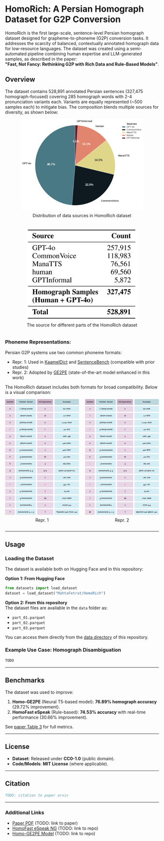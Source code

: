 # HomoRich: A Persian Homograph Dataset for G2P Conversion  

HomoRich is the first large-scale, sentence-level Persian homograph dataset designed for grapheme-to-phoneme (G2P) conversion tasks. It addresses the scarcity of balanced, contextually annotated homograph data for low-resource languages. The dataset was created using a semi-automated pipeline combining human expertise and LLM-generated samples, as described in the paper:  
**"Fast, Not Fancy: Rethinking G2P with Rich Data and Rule-Based Models"**.  

## Overview 
The dataset contains 528,891 annotated Persian sentences (327,475 homograph-focused) covering 285 homograph words with 2-4 pronunciation variants each. Variants are equally represented (~500 samples each) to mitigate bias. The composition blends multiple sources for diversity, as shown below:

<div align="center">
  <div style="display: flex; justify-content: center; gap: 20px; margin-bottom: 10px; flex-wrap: wrap;">
    <!-- Distribution Plot -->
    <div style="text-align: center;">
      <img src="https://github.com/MahtaFetrat/HomoRich-G2P-Persian/blob/main/assets/composition-figure.png" width="400"/>
      <p style="margin-top: 5px;">Distribution of data sources in HomoRich dataset</p>
    </div>
    <div style="text-align: center;">
      <img src="https://github.com/MahtaFetrat/HomoRich-G2P-Persian/blob/main/assets/composition-table.png" width="362"/>
      <p style="margin-top: 5px;">The source for different parts of the HomoRich dataset</p>
    </div>
  </div>
</div>


### Phoneme Representations:
Persian G2P systems use two common phoneme formats:

- Repr. 1: Used in [KaamelDict](https://huggingface.co/datasets/MahtaFetrat/KaamelDict) and [SentenceBench](https://huggingface.co/datasets/MahtaFetrat/SentenceBench) (compatible with prior studies)
- Repr. 2: Adopted by [GE2PE](https://github.com/Sharif-SLPL/GE2PE) (state-of-the-art model enhanced in this work)

The HomoRich dataset includes both formats for broad compatibility. Below is a visual comparison:

<div align="center">
  <div style="display: flex; justify-content: center; gap: 20px; margin-bottom: 10px;">
    <div style="text-align: center;">
      <img src="https://github.com/MahtaFetrat/HomoRich-G2P-Persian/blob/main/assets/our-repr.png" width="400"/>
      <p style="margin-top: 5px;">Repr. 1</p>
    </div>
    <div style="text-align: center;">
      <img src="https://github.com/MahtaFetrat/HomoRich-G2P-Persian/blob/main/assets/ge2pe-repr.png" width="400"/>
      <p style="margin-top: 5px;">Repr. 2</p>
    </div>
  </div>
</div>

---

## Usage  
### Loading the Dataset  
The dataset is available both on Hugging Face and in this repository:

**Option 1: From Hugging Face**  
```python
from datasets import load_dataset  
dataset = load_dataset("MahtaFetrat/HomoRich")  
```

**Option 2: From this repository**  
The dataset files are available in the `data` folder as:
- `part_01.parquet`
- `part_02.parquet` 
- `part_03.parquet`

You can access them directly from the [data directory](./data) of this repository.

### Example Use Case: Homograph Disambiguation  
```python  
TODO  
```
---

## Benchmarks  
The dataset was used to improve:  
1. **Homo-GE2PE** (Neural T5-based model): **76.89% homograph accuracy** (29.72% improvement).  
2. **HomoFast eSpeak** (Rule-based): **74.53% accuracy** with real-time performance (30.66% improvement).  

See [paper Table 3](#) for full metrics.  

---

## License  
- **Dataset**: Released under **CC0-1.0** (public domain).  
- **Code/Models**: **MIT License** (where applicable).  

---

## Citation  
```bibtex  
TODO: citation to paper arxiv
```

---

### Additional Links  
- [Paper PDF](#) (TODO: link to paper)  
- [HomoFast eSpeak NG](#) (TODO: link to repo)  
- [Homo-GE2PE Model](#) (TODO: link to repo)  
